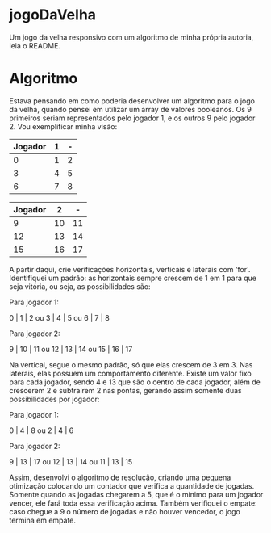 # jogoDaVelha
Um jogo da velha responsivo com um algoritmo de minha própria autoria, leia o README.

# Algoritmo
Estava pensando em como poderia desenvolver um algoritmo para o jogo da velha, quando pensei em utilizar um array de valores booleanos. Os 9 primeiros seriam representados pelo jogador 1, e os outros 9 pelo jogador 2. Vou exemplificar minha visão:

| Jogador | 1 | - |
| ------------- | ------------- | ------------- |
| 0 | 1 | 2 |  
| 3 | 4 | 5 |
| 6 | 7 | 8 |

| Jogador | 2 | - |
| ------------- | ------------- | ------------- |
| 9 | 10 | 11  
| 12 | 13 | 14  
| 15 | 16 | 17  

A partir daqui, crie verificações horizontais, verticais e laterais com 'for'. Identifiquei um padrão: as horizontais sempre crescem de 1 em 1 para que seja vitória, ou seja, as possibilidades são:

Para jogador 1:

0 | 1 | 2 ou 3 | 4 | 5 ou 6 | 7 | 8 

Para jogador 2:

9 | 10 | 11  ou 12 | 13 | 14 ou 15 | 16 | 17  

Na vertical, segue o mesmo padrão, só que elas crescem de 3 em 3. Nas laterais, elas possuem um comportamento diferente. Existe um valor fixo para cada jogador, sendo 4 e 13 que são o centro de cada jogador, além de crescerem 2 e subtraírem 2 nas pontas, gerando assim somente duas possibilidades por jogador:

Para jogador 1:

0 | 4 | 8 ou 2 | 4 | 6

Para jogador 2:

9 | 13 | 17  ou 12 | 13 | 14 ou 11 | 13 | 15

Assim, desenvolvi o algoritmo de resolução, criando uma pequena otimização colocando um contador que verifica a quantidade de jogadas. Somente quando as jogadas chegarem a 5, que é o mínimo para um jogador vencer, ele fará toda essa verificação acima. Também verifiquei o empate: caso chegue a 9 o número de jogadas e não houver vencedor, o jogo termina em empate.
